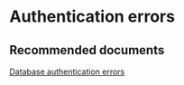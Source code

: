 <properties
	pageTitle="Connectivity/Authentication errors"
	description="Connectivity/Authentication errors"
	service="microsoft.sql"
	resource="servers"
	authors="MladjoA"
    ms.author="mlandzic"
	displayOrder=""
	selfHelpType="generic"
	supportTopicIds="32594704"
	resourceTags=""
	productPesIds="16259"
	cloudEnvironments="public"
/>

# Authentication errors

## **Recommended documents**
[Database authentication errors](https://docs.microsoft.com/en-us/azure/sql-database/sql-database-develop-error-messages)
